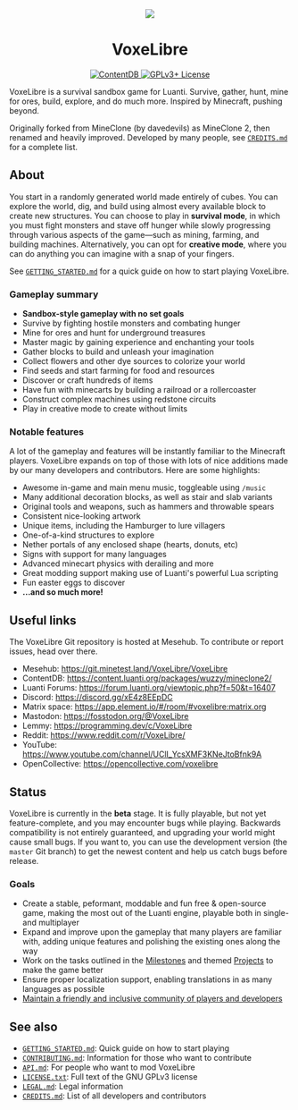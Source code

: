 <div align="center">
<img src="/VoxeLibre/VoxeLibre/raw/branch/master/menu/icon.png">
<h1>VoxeLibre</h1>
<a href="https://content.luanti.org/packages/Wuzzy/mineclone2/">
	<img src="https://content.luanti.org/packages/Wuzzy/mineclone2/shields/downloads/" alt="ContentDB">
</a>
<a href="https://www.gnu.org/copyleft/gpl.html">
	<img src="https://img.shields.io/badge/License-GPLv3+-blue.svg" alt="GPLv3+ License">
</a>
</div>

VoxeLibre is a survival sandbox game for Luanti. Survive, gather, hunt, mine for ores,
build, explore, and do much more. Inspired by Minecraft, pushing beyond.

Originally forked from MineClone (by davedevils) as MineClone 2, then renamed
and heavily improved. Developed by many people, see
[`CREDITS.md`](CREDITS.md) for a complete list.


## About

You start in a randomly generated world made entirely of cubes. You can explore
the world, dig, and build using almost every available block to create new
structures. You can choose to play in **survival mode**, in which you must fight
monsters and stave off hunger while slowly progressing through various aspects
of the game—such as mining, farming, and building machines. Alternatively, you
can opt for **creative mode**, where you can do anything you can imagine with a
snap of your fingers.

See [`GETTING_STARTED.md`](GETTING_STARTED.md) for a quick guide on how to start
playing VoxeLibre.

### Gameplay summary

* **Sandbox-style gameplay with no set goals**
* Survive by fighting hostile monsters and combating hunger
* Mine for ores and hunt for underground treasures
* Master magic by gaining experience and enchanting your tools
* Gather blocks to build and unleash your imagination
* Collect flowers and other dye sources to colorize your world
* Find seeds and start farming for food and resources
* Discover or craft hundreds of items
* Have fun with minecarts by building a railroad or a rollercoaster
* Construct complex machines using redstone circuits
* Play in creative mode to create without limits

### Notable features

A lot of the gameplay and features will be instantly familiar to the Minecraft
players. VoxeLibre expands on top of those with lots of nice additions made by
our many developers and contributors. Here are some highlights:

* Awesome in-game and main menu music, toggleable using `/music`
* Many additional decoration blocks, as well as stair and slab variants
* Original tools and weapons, such as hammers and throwable spears
* Consistent nice-looking artwork
* Unique items, including the Hamburger to lure villagers
* One-of-a-kind structures to explore
* Nether portals of any enclosed shape (hearts, donuts, etc)
* Signs with support for many languages
* Advanced minecart physics with derailing and more
* Great modding support making use of Luanti's powerful Lua scripting
* Fun easter eggs to discover
* **...and so much more!**


## Useful links

The VoxeLibre Git repository is hosted at Mesehub. To contribute or report
issues, head over there.

* Mesehub: <https://git.minetest.land/VoxeLibre/VoxeLibre>
* ContentDB: <https://content.luanti.org/packages/wuzzy/mineclone2/>
* Luanti Forums: <https://forum.luanti.org/viewtopic.php?f=50&t=16407>
* Discord: <https://discord.gg/xE4z8EEpDC>
* Matrix space: <https://app.element.io/#/room/#voxelibre:matrix.org>
* Mastodon: <https://fosstodon.org/@VoxeLibre>
* Lemmy: <https://programming.dev/c/VoxeLibre>
* Reddit: <https://www.reddit.com/r/VoxeLibre/>
* YouTube: <https://www.youtube.com/channel/UClI_YcsXMF3KNeJtoBfnk9A>
* OpenCollective: <https://opencollective.com/voxelibre>


## Status

VoxeLibre is currently in the **beta** stage. It is fully playable, but not yet
feature-complete, and you may encounter bugs while playing. Backwards
compatibility is not entirely guaranteed, and upgrading your world might cause
small bugs. If you want to, you can use the development version (the `master`
Git branch) to get the newest content and help us catch bugs before release.

### Goals

* Create a stable, peformant, moddable and fun free & open-source game, making
  the most out of the Luanti engine, playable both in single- and multiplayer
* Expand and improve upon the gameplay that many players are familiar with,
  adding unique features and polishing the existing ones along the way
* Work on the tasks outlined in the [Milestones](/VoxeLibre/VoxeLibre/milestones)
  and themed [Projects](/VoxeLibre/VoxeLibre/projects) to make the game better
* Ensure proper localization support, enabling translations in as many languages
  as possible
* [Maintain a friendly and inclusive community of players and developers](CODE_OF_CONDUCT.md)


## See also

* [`GETTING_STARTED.md`](GETTING_STARTED.md): Quick guide on how to start
  playing
* [`CONTRIBUTING.md`](CONTRIBUTING.md): Information for those who want to contribute
* [`API.md`](API.md): For people who want to mod VoxeLibre
* [`LICENSE.txt`](LICENSE.txt): Full text of the GNU GPLv3 license
* [`LEGAL.md`](LEGAL.md): Legal information
* [`CREDITS.md`](CREDITS.md): List of all developers and contributors
